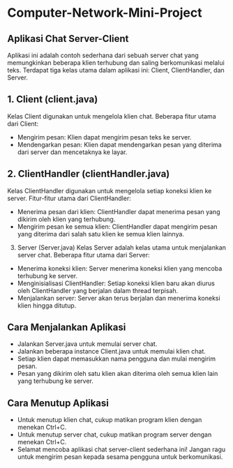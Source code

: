 # Computer-Network-Mini-Project

## Aplikasi Chat Server-Client
Aplikasi ini adalah contoh sederhana dari sebuah server chat yang memungkinkan beberapa klien terhubung dan saling berkomunikasi melalui teks. Terdapat tiga kelas utama dalam aplikasi ini: Client, ClientHandler, dan Server.

## 1. Client (client.java)
Kelas Client digunakan untuk mengelola klien chat. Beberapa fitur utama dari Client:

- Mengirim pesan: Klien dapat mengirim pesan teks ke server.
- Mendengarkan pesan: Klien dapat mendengarkan pesan yang diterima dari server dan mencetaknya ke layar.

## 2. ClientHandler (clientHandler.java)
Kelas ClientHandler digunakan untuk mengelola setiap koneksi klien ke server. Fitur-fitur utama dari ClientHandler:

- Menerima pesan dari klien: ClientHandler dapat menerima pesan yang dikirim oleh klien yang terhubung.
- Mengirim pesan ke semua klien: ClientHandler dapat mengirim pesan yang diterima dari salah satu klien ke semua klien lainnya.

3. Server (Server.java)
Kelas Server adalah kelas utama untuk menjalankan server chat. Beberapa fitur utama dari Server:

- Menerima koneksi klien: Server menerima koneksi klien yang mencoba terhubung ke server.
- Menginisialisasi ClientHandler: Setiap koneksi klien baru akan diurus oleh ClientHandler yang berjalan dalam thread terpisah.
- Menjalankan server: Server akan terus berjalan dan menerima koneksi klien hingga ditutup.

## Cara Menjalankan Aplikasi
- Jalankan Server.java untuk memulai server chat.
- Jalankan beberapa instance Client.java untuk memulai klien chat.
- Setiap klien dapat memasukkan nama pengguna dan mulai mengirim pesan.
- Pesan yang dikirim oleh satu klien akan diterima oleh semua klien lain yang terhubung ke server.

## Cara Menutup Aplikasi
- Untuk menutup klien chat, cukup matikan program klien dengan menekan Ctrl+C.
- Untuk menutup server chat, cukup matikan program server dengan menekan Ctrl+C.
- Selamat mencoba aplikasi chat server-client sederhana ini! Jangan ragu untuk mengirim pesan kepada sesama pengguna untuk berkomunikasi.
